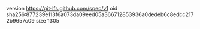 version https://git-lfs.github.com/spec/v1
oid sha256:877239e113f6a073da09eed05a366712853936a0dedeb6c8edcc2172b9657c09
size 1305
